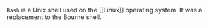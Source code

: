 `Bash` is a Unix shell used on the [[Linux]] operating system. It was a replacement to the Bourne shell. 